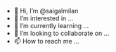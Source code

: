 - 👋 Hi, I’m @saigalmilan
- 👀 I’m interested in ...
- 🌱 I’m currently learning ...
- 💞️ I’m looking to collaborate on ...
- 📫 How to reach me ...

<!---
saigalmilan/saigalmilan is a ✨ special ✨ repository because its `README.md` (this file) appears on your GitHub profile.
You can click the Preview link to take a look at your changes.
--->

